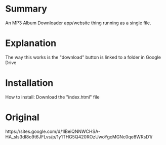 <h1> Summary</h1>
An MP3 Album Downloader app/website thing running as a single file.

<h1>Explanation</h1>
The way this works is the "download" button is linked to a folder in Google Drive

<h1>Installation</h1>
How to install: Download the "index.html" file

<h1>Original</h1>
https://sites.google.com/d/1lBeiQNNWCHSA-HA_sIs3dI8o9t6JFLvs/p/1y1THG5Q420ROzUwoYgcMGNc0qe8WRsD1/
